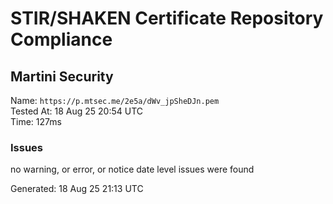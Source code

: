 # STIR/SHAKEN Certificate Repository Compliance

## Martini Security

Name: `https://p.mtsec.me/2e5a/dWv_jpSheDJn.pem`\
Tested At: 18 Aug 25 20:54 UTC\
Time: 127ms

### Issues

no warning, or error, or notice date level issues were found

Generated: 18 Aug 25 21:13 UTC